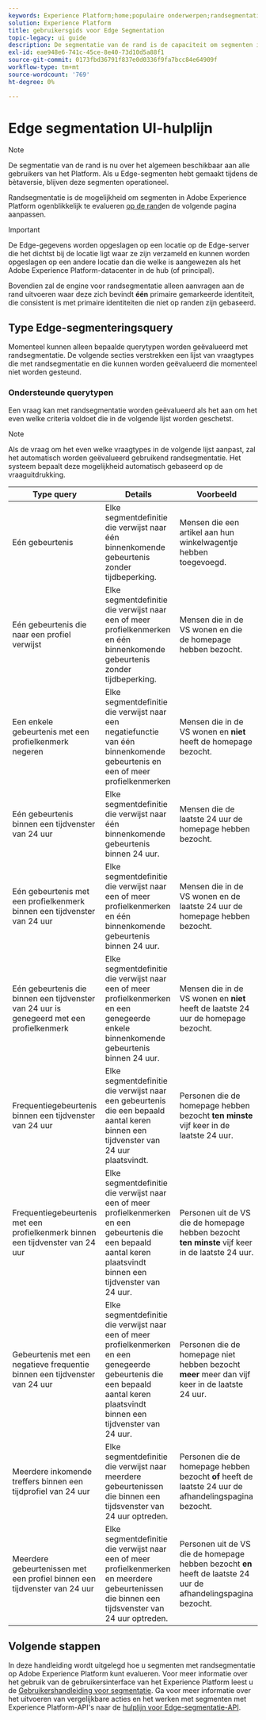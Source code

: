 ```yaml
---
keywords: Experience Platform;home;populaire onderwerpen;randsegmentatie;Segmentatie;Segmenteringsservice;segmenteringsservice;ui-hulplijn;streamingrand;
solution: Experience Platform
title: gebruikersgids voor Edge Segmentation
topic-legacy: ui guide
description: De segmentatie van de rand is de capaciteit om segmenten in Platform op de rand onmiddellijk te evalueren, toelatend de zelfde pagina en volgende de gebruikscituaties van de paginagrootte.
exl-id: eae948e6-741c-45ce-8e40-73d10d5a88f1
source-git-commit: 0173fbd36791f837e0d0336f9fa7bcc84e64909f
workflow-type: tm+mt
source-wordcount: '769'
ht-degree: 0%

---
```


# Edge segmentation UI-hulplijn

>[!NOTE]
>
>De segmentatie van de rand is nu over het algemeen beschikbaar aan alle gebruikers van het Platform. Als u Edge-segmenten hebt gemaakt tijdens de bètaversie, blijven deze segmenten operationeel.

Randsegmentatie is de mogelijkheid om segmenten in Adobe Experience Platform ogenblikkelijk te evalueren [op de rand](../../edge/home.md)en de volgende pagina aanpassen.

>[!IMPORTANT]
>
> De Edge-gegevens worden opgeslagen op een locatie op de Edge-server die het dichtst bij de locatie ligt waar ze zijn verzameld en kunnen worden opgeslagen op een andere locatie dan die welke is aangewezen als het Adobe Experience Platform-datacenter in de hub (of principal).
>
> Bovendien zal de engine voor randsegmentatie alleen aanvragen aan de rand uitvoeren waar deze zich bevindt **één** primaire gemarkeerde identiteit, die consistent is met primaire identiteiten die niet op randen zijn gebaseerd.

## Type Edge-segmenteringsquery

Momenteel kunnen alleen bepaalde querytypen worden geëvalueerd met randsegmentatie. De volgende secties verstrekken een lijst van vraagtypes die met randsegmentatie en die kunnen worden geëvalueerd die momenteel niet worden gesteund.

### Ondersteunde querytypen

Een vraag kan met randsegmentatie worden geëvalueerd als het aan om het even welke criteria voldoet die in de volgende lijst worden geschetst.

>[!NOTE]
>
>Als de vraag om het even welke vraagtypes in de volgende lijst aanpast, zal het automatisch worden geëvalueerd gebruikend randsegmentatie. Het systeem bepaalt deze mogelijkheid automatisch gebaseerd op de vraaguitdrukking.

| Type query | Details | Voorbeeld |
| ---------- | ------- | ------- |
| Eén gebeurtenis | Elke segmentdefinitie die verwijst naar één binnenkomende gebeurtenis zonder tijdbeperking. | Mensen die een artikel aan hun winkelwagentje hebben toegevoegd. |
| Eén gebeurtenis die naar een profiel verwijst | Elke segmentdefinitie die verwijst naar een of meer profielkenmerken en één binnenkomende gebeurtenis zonder tijdbeperking. | Mensen die in de VS wonen en die de homepage hebben bezocht. |
| Een enkele gebeurtenis met een profielkenmerk negeren | Elke segmentdefinitie die verwijst naar een negatiefunctie van één binnenkomende gebeurtenis en een of meer profielkenmerken | Mensen die in de VS wonen en **niet** heeft de homepage bezocht. |
| Eén gebeurtenis binnen een tijdvenster van 24 uur | Elke segmentdefinitie die verwijst naar één binnenkomende gebeurtenis binnen 24 uur. | Mensen die de laatste 24 uur de homepage hebben bezocht. |
| Eén gebeurtenis met een profielkenmerk binnen een tijdvenster van 24 uur | Elke segmentdefinitie die verwijst naar een of meer profielkenmerken en één binnenkomende gebeurtenis binnen 24 uur. | Mensen die in de VS wonen en de laatste 24 uur de homepage hebben bezocht. |
| Eén gebeurtenis die binnen een tijdvenster van 24 uur is genegeerd met een profielkenmerk | Elke segmentdefinitie die verwijst naar een of meer profielkenmerken en een genegeerde enkele binnenkomende gebeurtenis binnen 24 uur. | Mensen die in de VS wonen en **niet** heeft de laatste 24 uur de homepage bezocht. |
| Frequentiegebeurtenis binnen een tijdvenster van 24 uur | Elke segmentdefinitie die verwijst naar een gebeurtenis die een bepaald aantal keren binnen een tijdvenster van 24 uur plaatsvindt. | Personen die de homepage hebben bezocht **ten minste** vijf keer in de laatste 24 uur. |
| Frequentiegebeurtenis met een profielkenmerk binnen een tijdvenster van 24 uur | Elke segmentdefinitie die verwijst naar een of meer profielkenmerken en een gebeurtenis die een bepaald aantal keren plaatsvindt binnen een tijdvenster van 24 uur. | Personen uit de VS die de homepage hebben bezocht **ten minste** vijf keer in de laatste 24 uur. |
| Gebeurtenis met een negatieve frequentie binnen een tijdvenster van 24 uur | Elke segmentdefinitie die verwijst naar een of meer profielkenmerken en een genegeerde gebeurtenis die een bepaald aantal keren plaatsvindt binnen een tijdvenster van 24 uur. | Personen die de homepage niet hebben bezocht **meer** meer dan vijf keer in de laatste 24 uur. |
| Meerdere inkomende treffers binnen een tijdprofiel van 24 uur | Elke segmentdefinitie die verwijst naar meerdere gebeurtenissen die binnen een tijdsvenster van 24 uur optreden. | Personen die de homepage hebben bezocht **of** heeft de laatste 24 uur de afhandelingspagina bezocht. |
| Meerdere gebeurtenissen met een profiel binnen een tijdvenster van 24 uur | Elke segmentdefinitie die verwijst naar een of meer profielkenmerken en meerdere gebeurtenissen die binnen een tijdsvenster van 24 uur optreden. | Personen uit de VS die de homepage hebben bezocht **en** heeft de laatste 24 uur de afhandelingspagina bezocht. |

## Volgende stappen

In deze handleiding wordt uitgelegd hoe u segmenten met randsegmentatie op Adobe Experience Platform kunt evalueren. Voor meer informatie over het gebruik van de gebruikersinterface van het Experience Platform leest u de [Gebruikershandleiding voor segmentatie](./overview.md). Ga voor meer informatie over het uitvoeren van vergelijkbare acties en het werken met segmenten met Experience Platform-API&#39;s naar de [hulplijn voor Edge-segmentatie-API](../api/edge-segmentation.md).
